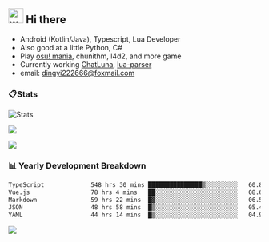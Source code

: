 ## <img alt="wave" src="https://raw.githubusercontent.com/MartinHeinz/MartinHeinz/master/wave.gif" width="30px"> Hi there

- Android (Kotlin/Java), Typescript, Lua Developer
- Also good at a little Python, C#
- Play [osu! mania](https://osu.ppy.sh/users/29808669), chunithm, l4d2, and more game
- Currently working [ChatLuna](https://github.com/ChatLunaLab), [lua-parser](https://github.com/dingyi222666/lua-parser)
- email: [dingyi222666@foxmail.com](mailto:dingyi222666@foxmail.com)

### 📋Stats

![Stats](https://github-readme-stats.vercel.app/api?username=dingyi222666&show_icons=true&icon_color=47A69E&title_color=47A69E&count_private=true)    

![](https://api.githubtrends.io/user/svg/dingyi222666/langs?time_range=one_year&include_private=True&loc_metric=changed&theme=classic)

![](http://github-profile-summary-cards.vercel.app/api/cards/productive-time?username=dingyi222666&theme=nord_dark&utcOffset=8)

### 📊 Yearly Development Breakdown

<!--START_SECTION:waka-->

```txt
TypeScript             548 hrs 30 mins ███████████████▒░░░░░░░░░   60.82 %
Vue.js                 78 hrs 4 mins   ██░░░░░░░░░░░░░░░░░░░░░░░   08.66 %
Markdown               59 hrs 22 mins  █▓░░░░░░░░░░░░░░░░░░░░░░░   06.58 %
JSON                   48 hrs 58 mins  █▒░░░░░░░░░░░░░░░░░░░░░░░   05.43 %
YAML                   44 hrs 14 mins  █▒░░░░░░░░░░░░░░░░░░░░░░░   04.91 %
```

<!--END_SECTION:waka-->

![](https://komarev.com/ghpvc/?username=dingyi222666)
